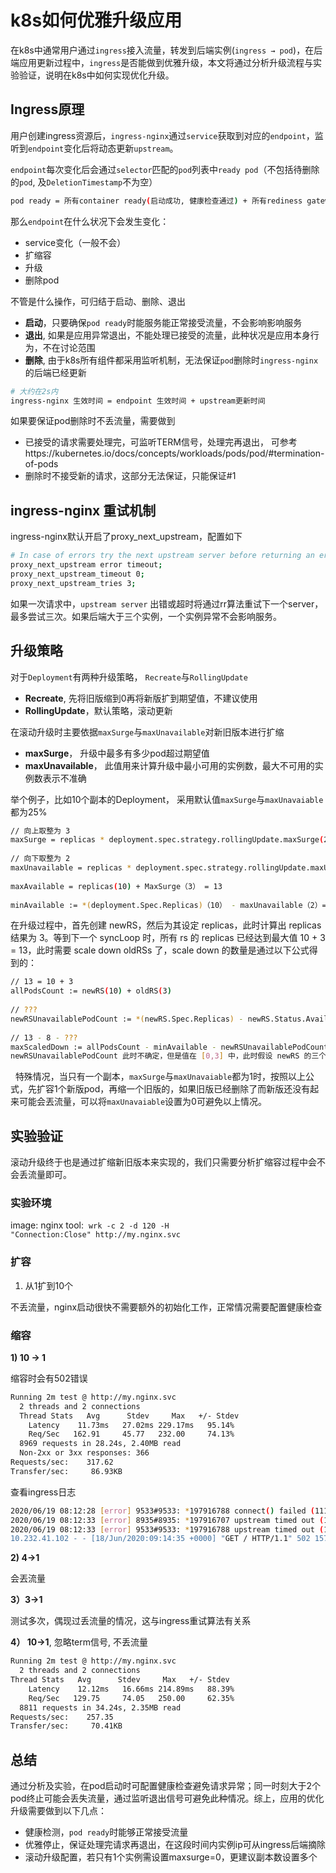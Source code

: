 # k8s如何优雅升级应用


在k8s中通常用户通过`ingress`接入流量，转发到后端实例(`ingress → pod`)，在后端应用更新过程中，`ingress`是否能做到优雅升级，本文将通过分析升级流程与实验验证，说明在k8s中如何实现优化升级。
<!--more-->
## Ingress原理
用户创建ingress资源后，`ingress-nginx`通过`service`获取到对应的`endpoint`，监听到`endpoint`变化后将动态更新`upstream`。

`endpoint`每次变化后会通过`selector`匹配的`pod`列表中`ready pod`（不包括待删除的`pod`, 及`DeletionTimestamp`不为空）
```bash
pod ready = 所有container ready(启动成功, 健康检查通过) + 所有rediness gateway执行成功
```
那么`endpoint`在什么状况下会发生变化：
- service变化（一般不会）
- 扩缩容
- 升级
- 删除pod

不管是什么操作，可归结于启动、删除、退出
- **启动**，只要确保`pod ready`时能服务能正常接受流量，不会影响影响服务
- **退出**, 如果是应用异常退出，不能处理已接受的流量，此种状况是应用本身行为，不在讨论范围
- **删除**, 由于k8s所有组件都采用监听机制，无法保证`pod`删除时`ingress-nginx`的后端已经更新

```bash
# 大约在2s内
ingress-nginx 生效时间 = endpoint 生效时间 + upstream更新时间
```

如果要保证pod删除时不丢流量，需要做到
- 已接受的请求需要处理完，可监听TERM信号，处理完再退出， 可参考https://kubernetes.io/docs/concepts/workloads/pods/pod/#termination-of-pods
- 删除时不接受新的请求，这部分无法保证，只能保证#1

## ingress-nginx 重试机制
ingress-nginx默认开启了proxy_next_upstream，配置如下
```bash
# In case of errors try the next upstream server before returning an error
proxy_next_upstream error timeout;
proxy_next_upstream_timeout 0;
proxy_next_upstream_tries 3;
```

如果一次请求中，`upstream server` 出错或超时将通过rr算法重试下一个server，最多尝试三次。如果后端大于三个实例，一个实例异常不会影响服务。

## 升级策略
对于`Deployment`有两种升级策略， `Recreate`与`RollingUpdate`
- **Recreate**, 先将旧版缩到0再将新版扩到期望值，不建议使用
- **RollingUpdate**，默认策略，滚动更新

在滚动升级时主要依据`maxSurge`与`maxUnavailable`对新旧版本进行扩缩
- **maxSurge**， 升级中最多有多少pod超过期望值
- **maxUnavailable**， 此值用来计算升级中最小可用的实例数，最大不可用的实例数表示不准确

举个例子，比如10个副本的Deployment， 采用默认值`maxSurge`与`maxUnavaiable`都为25%
```bash
// 向上取整为 3 
maxSurge = replicas * deployment.spec.strategy.rollingUpdate.maxSurge(25%)= 2.5
 
// 向下取整为 2 
maxUnavailable = replicas * deployment.spec.strategy.rollingUpdate.maxUnavailable(25%)= 2.5
 
maxAvailable = replicas(10) + MaxSurge（3） = 13
 
minAvailable := *(deployment.Spec.Replicas)（10） - maxUnavailable（2）= 8
```

在升级过程中，首先创建 newRS，然后为其设定 replicas，此时计算出 replicas 结果为 3。等到下一个 syncLoop 时，所有 rs 的 replicas 已经达到最大值 10 + 3 = 13，此时需要 scale down oldRSs 了，scale down 的数量是通过以下公式得到的：
```bash
// 13 = 10 + 3 
allPodsCount := newRS(10) + oldRS(3)
 
// ??? 
newRSUnavailablePodCount := *(newRS.Spec.Replicas) - newRS.Status.AvailableReplicas
 
// 13 - 8 - ??? 
maxScaledDown := allPodsCount - minAvailable - newRSUnavailablePodCount
newRSUnavailablePodCount 此时不确定，但是值在 [0,3] 中，此时假设 newRS 的三个 pod 还处于 containerCreating 状态，则newRSUnavailablePodCount 为 3，根据以上公式计算所知 maxScaledDown 为 2。如果有个新版本pod已经ready，则maxScaledDown 为 4。
```
 
特殊情况，当只有一个副本，`maxSurge`与`maxUnavaiable`都为1时，按照以上公式，先扩容1个新版pod，再缩一个旧版的，如果旧版已经删除了而新版还没有起来可能会丟流量，可以将`maxUnavaiable`设置为0可避免以上情况。

## 实验验证
滚动升级终于也是通过扩缩新旧版本来实现的，我们只需要分析扩缩容过程中会不会丢流量即可。

### 实验环境
image: nginx
tool:  `wrk -c 2 -d 120 -H "Connection:Close" http://my.nginx.svc`

### 扩容
1) 从1扩到10个

不丢流量，nginx启动很快不需要额外的初始化工作，正常情况需要配置健康检查

### 缩容
**1) 10 → 1**

缩容时会有502错误
```bash
Running 2m test @ http://my.nginx.svc
  2 threads and 2 connections
  Thread Stats   Avg      Stdev     Max   +/- Stdev
    Latency    11.73ms   27.02ms 229.17ms   95.14%
    Req/Sec   162.91     45.77   232.00     74.13%
  8969 requests in 28.24s, 2.40MB read
  Non-2xx or 3xx responses: 366
Requests/sec:    317.62
Transfer/sec:     86.93KB
```

查看ingress日志
```bash
2020/06/19 08:12:28 [error] 9533#9533: *197916788 connect() failed (111: Connection refused) while connecting to upstream, client: 10.232.41.102, server: my.nginx.svc, request: "GET / HTTP/1.1", upstream: "http://10.126.110.3:80/", host: "my.nginx.svc"
2020/06/19 08:12:33 [error] 8935#8935: *197916707 upstream timed out (110: Operation timed out) while connecting to upstream, client: 10.232.41.102, server: my.nginx.svc, request: "GET / HTTP/1.1", upstream: "http://10.126.69.136:80/", host: "my.nginx.svc"
2020/06/19 08:12:33 [error] 9533#9533: *197916788 upstream timed out (110: Operation timed out) while connecting to upstream, client: 10.232.41.102, server: my.nginx.svc, request: "GET / HTTP/1.1", upstream: "http://10.126.69.136:80/", host: "my.nginx.svc
10.232.41.102 - - [18/Jun/2020:09:14:35 +0000] "GET / HTTP/1.1" 502 157 "-" "-" 38 0.001 [default-my-nginx-80] [] 10.46.12.80:80, 10.46.12.79:80, 10.46.12.80:80 0, 0, 0 0.000, 0.000, 0.000 502, 502, 502 5cfc063dbe7daf1db953a0e16891f100
```
**2) 4→1**

会丟流量

**3）3→1**

测试多次，偶现过丢流量的情况，这与ingress重试算法有关系

**4） 10→1**, 忽略term信号, 不丢流量
```bash
Running 2m test @ http://my.nginx.svc
  2 threads and 2 connections
Thread Stats   Avg      Stdev     Max   +/- Stdev
    Latency    12.12ms   16.66ms 214.89ms   88.39%
    Req/Sec   129.75     74.05   250.00     62.35%
  8811 requests in 34.24s, 2.35MB read
Requests/sec:    257.35
Transfer/sec:     70.41KB
```

## 总结
通过分析及实验，在pod启动时可配置健康检查避免请求异常；同一时刻大于2个pod终止可能会丢失流量，通过监听退出信号可避免此种情况。综上，应用的优化升级需要做到以下几点：
- 健康检测，`pod ready`时能够正常接受流量
- 优雅停止，保证处理完请求再退出，在这段时间内实例ip可从ingress后端摘除
- 滚动升级配置，若只有1个实例需设置maxsurge=0，更建议副本数设置多个

